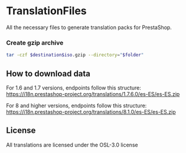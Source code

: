 # TranslationFiles

All the necessary files to generate translation packs for PrestaShop.

### Create gzip archive

```bash
tar -czf $destination$iso.gzip --directory="$folder" 
```

## How to download data

For 1.6 and 1.7 versions, endpoints follow this structure: https://i18n.prestashop-project.org/translations/1.7.6.0/es-ES/es-ES.zip

For 8 and higher versions, endpoints follow this structure: https://i18n.prestashop-project.org/translations/8.1.0/es-ES/es-ES.zip

## License

All translations are licensed under the OSL-3.0 license
